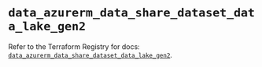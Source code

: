 # `data_azurerm_data_share_dataset_data_lake_gen2`

Refer to the Terraform Registry for docs: [`data_azurerm_data_share_dataset_data_lake_gen2`](https://registry.terraform.io/providers/hashicorp/azurerm/3.91.0/docs/data-sources/data_share_dataset_data_lake_gen2).
